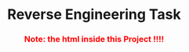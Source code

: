 <h1 style="text-align: center">Reverse Engineering Task</h1>

<h3 style="text-align: center;color: red">Note: the html inside this Project !!!!
</h3>
